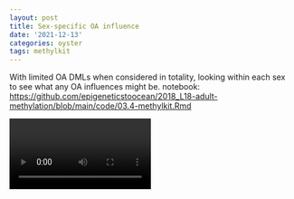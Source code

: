 ```yaml
---
layout: post
title: Sex-specific OA influence
date: '2021-12-13'
categories: oyster
tags: methylkit
---
```


With limited OA DMLs when considered in totality, looking within each sex to see what any OA influences might be.
notebook: https://github.com/epigeneticstoocean/2018_L18-adult-methylation/blob/main/code/03.4-methylkit.Rmd




<video controls width="250">

    <source src="https://gannet.fish.washington.edu/seashell/snaps/LightningTalks.mp4"
            type="video/mp4">

    Sorry, your browser doesn't support embedded videos.
</video>

